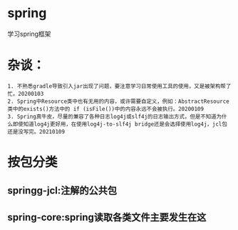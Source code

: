 # spring
学习spring框架
# 杂谈：
    1. 不熟悉gradle导致引入jar出现了问题，要注意学习日常使用工具的使用，又是被架构帮了忙。20200103
    2. Spring中Resource类中也有无用的内容，或许需要自定义，例如：AbstractResource类中的exists()方法中的 if (isFile())中的内容永远不会被执行。20200109
    3. Spring真牛皮，尽量的兼容了各种日志log4j或slf4j的日志输出方式，但是不知道为什么即使知道log4j更好用，在使用log4j-to-slf4j bridge还是会选择使用log4j，jcl包还是没写完。20210109
# 按包分类
## springg-jcl:注解的公共包
## spring-core:spring读取各类文件主要发生在这